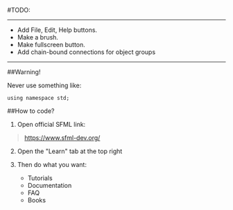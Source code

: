 #TODO:
****************************************

* Add File, Edit, Help buttons.
* Make a brush.
* Make fullscreen button.
* Add chain-bound connections for object groups

****************************************

##Warning!

Never use something like:

    using namespace std;

##How to code?

1. Open official SFML link:
>https://www.sfml-dev.org/


2. Open the "Learn" tab at the top right   


3. Then do what you want:
   * Tutorials
   * Documentation
   * FAQ
   * Books
